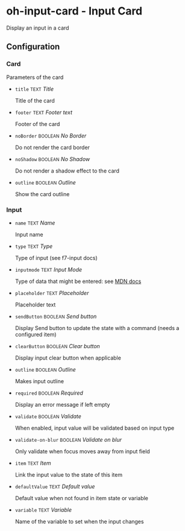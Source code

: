# oh-input-card - Input Card

Display an input in a card

## Configuration


### Card

Parameters of the card


- `title` <small>TEXT</small> _Title_

  Title of the card

- `footer` <small>TEXT</small> _Footer text_

  Footer of the card

- `noBorder` <small>BOOLEAN</small> _No Border_

  Do not render the card border

- `noShadow` <small>BOOLEAN</small> _No Shadow_

  Do not render a shadow effect to the card

- `outline` <small>BOOLEAN</small> _Outline_

  Show the card outline

### Input


- `name` <small>TEXT</small> _Name_

  Input name

- `type` <small>TEXT</small> _Type_

  Type of input (see f7-input docs)

- `inputmode` <small>TEXT</small> _Input Mode_

  Type of data that might be entered: see <a class="external text-color-blue" target="_blank" href="https://developer.mozilla.org/en-US/docs/Web/HTML/Global_attributes/inputmode">MDN docs</a>

- `placeholder` <small>TEXT</small> _Placeholder_

  Placeholder text

- `sendButton` <small>BOOLEAN</small> _Send button_

  Display Send button to update the state with a command (needs a configured item)

- `clearButton` <small>BOOLEAN</small> _Clear button_

  Display input clear button when applicable

- `outline` <small>BOOLEAN</small> _Outline_

  Makes input outline

- `required` <small>BOOLEAN</small> _Required_

  Display an error message if left empty

- `validate` <small>BOOLEAN</small> _Validate_

  When enabled, input value will be validated based on input type

- `validate-on-blur` <small>BOOLEAN</small> _Validate on blur_

  Only validate when focus moves away from input field

- `item` <small>TEXT</small> _Item_

  Link the input value to the state of this item

- `defaultValue` <small>TEXT</small> _Default value_

  Default value when not found in item state or variable

- `variable` <small>TEXT</small> _Variable_

  Name of the variable to set when the input changes


